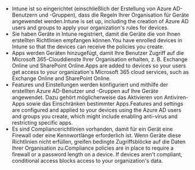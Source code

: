 - <span data-ttu-id="d3bb6-101">Intune ist so eingerichtet (einschließlich der Erstellung von Azure AD-Benutzern und -Gruppen), dass die Regeln Ihrer Organisation für Geräte angewendet werden.</span><span class="sxs-lookup"><span data-stu-id="d3bb6-101">Intune is set up, including the creation of Azure AD users and groups to apply your organization's rules for devices.</span></span>
- <span data-ttu-id="d3bb6-102">Sie haben Geräte in Intune registriert, damit die Geräte die von Ihnen erstellten Richtlinien empfangen können.</span><span class="sxs-lookup"><span data-stu-id="d3bb6-102">You have enrolled devices in Intune so that the devices can receive the policies you create.</span></span>
- <span data-ttu-id="d3bb6-103">Apps werden Geräten hinzugefügt, damit Ihre Benutzer Zugriff auf die Microsoft 365-Clouddienste Ihrer Organisation erhalten, z. B. Exchange Online und SharePoint Online.</span><span class="sxs-lookup"><span data-stu-id="d3bb6-103">Apps are added to devices so your users get access to your organization's Microsoft 365 cloud services, such as Exchange Online and SharePoint Online.</span></span>
- <span data-ttu-id="d3bb6-104">Features und Einstellungen werden konfiguriert und mithilfe der erstellten Azure AD-Benutzer und -Gruppen auf Ihre Geräte angewendet. Dazu gehört möglicherweise das Aktivieren von Antiviren-Apps sowie das Einschränken bestimmter Apps.</span><span class="sxs-lookup"><span data-stu-id="d3bb6-104">Features and settings are configured and applied to your devices using the Azure AD users and groups you create, which might include enabling anti-virus and restricting specific apps.</span></span>
- <span data-ttu-id="d3bb6-p101">Es sind Compliancerichtlinien vorhanden, damit für ein Gerät eine Firewall oder eine Kennwortlänge erforderlich ist. Wenn Geräte diese Richtlinien nicht erfüllen, greifen bedingte Zugriffsblöcke auf die Daten Ihrer Organisation zu.</span><span class="sxs-lookup"><span data-stu-id="d3bb6-p101">Compliance policies are in place to require a firewall or a password length on a device. If devices aren't compliant, conditional access blocks access to your organization's data.</span></span>

